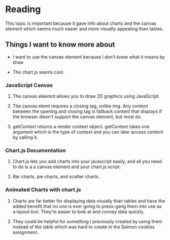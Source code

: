 # Reading

This topic is important because it gave info about charts and the canvas element which seems much easier and more visually appealing than tables.

## Things I want to know more about

- I want to use the canvas element because I don't know what it means by draw

- The chart.js seems cool.

### JavaScript Canvas

1. The canvas eleemnt allows you to draw 2D graphics using JavaScript.

2. The canvas elemt requires a closing tag, unlike img. Any content between the opening and closing tag is fallback content that displays if the browser diesn't support the canvas element, but most do.

3. getContext returns a render context object. getContext takes one argument which is the type of context and you can later access content by calling it.

### Chart.js Documentation

1. Chart.js lets you add charts into your javascript easily, and all you need to do is a a canvas element and your chart.js script.

2. Bar charts, pie charts, and scatter charts.

### Animated Charts with chart.js

1. Charts are far better for displaying data visually than tables and have the added benefit that no one is ever going to press-gang them into use as a layout tool. They’re easier to look at and convey data quickly.

2. They could be helpful for something I previously created by using them instead of the table which was hard to create in the Salmon cookies assignment.